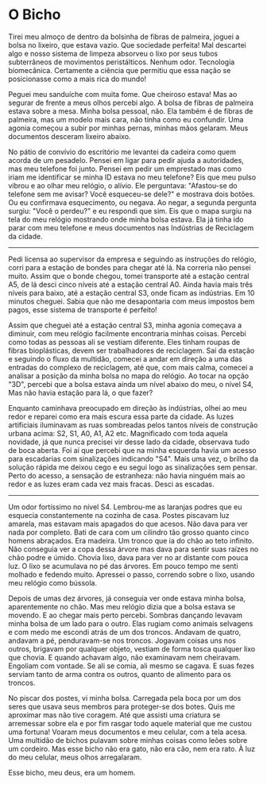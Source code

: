 O Bicho
===

Tirei meu almoço de dentro da bolsinha de fibras de palmeira, joguei a bolsa no lixeiro, que estava vazio. Que sociedade perfeita! Mal descartei algo e nosso sistema de limpeza absorveu o lixo por seus tubos subterrâneos de movimentos peristálticos. Nenhum odor. Tecnologia biomecânica. Certamente a ciência que permitiu que essa nação se posicionasse como a mais rica do mundo!

Peguei meu sanduíche com muita fome. Que cheiroso estava! Mas ao segurar de frente a meus olhos percebi algo. A bolsa de fibras de palmeira estava sobre a mesa. Minha bolsa pessoal, não. Ela também é de fibras de palmeira, mas um modelo mais cara, não tinha como eu confundir. Uma agonia começou a subir por minhas pernas, minhas mãos gelaram. Meus documentos desceram lixeiro abaixo.

No pátio de convívio do escritório me levantei da cadeira como quem acorda de um pesadelo. Pensei em ligar para pedir ajuda a autoridades, mas meu telefone foi junto. Pensei em pedir um emprestado mas como iriam me identificar se minha ID estava no meu telefone? Eis que meu pulso vibrou e ao olhar meu relógio, o alívio. Ele perguntava: "Afastou-se do telefone sem me avisar? Você esqueceu-se dele?" e mostrava dois botões. Ou eu confirmava esquecimento, ou negava. Ao negar, a segunda pergunta surgiu: "Você o perdeu?" e eu respondi que sim. Eis que o mapa surgiu na tela do meu relógio mostrando onde minha bolsa estava. Ela já tinha ido parar com meu telefone e meus documentos nas Indústrias de Reciclagem da cidade.

---

Pedi licensa ao supervisor da empresa e seguindo as instruções do relógio, corri para a estação de bondes para chegar até lá. Na correria não pensei muito. Assim que o bonde chegou, tomei transporte até a estação central A5, de lá desci cinco níveis até a estação central A0. Ainda havia mais três níveis para baixo, até a estação central S3, onde ficam as indústrias. Em 10 minutos cheguei. Sabia que não me desapontaria com meus impostos bem pagos, esse sistema de transporte é perfeito!

Assim que cheguei até a estação central S3, minha agonia começava a diminuir, com meu relógio facilmente encontraria minhas coisas. Percebi como todas as pessoas ali se vestiam diferente. Eles tinham roupas de fibras bioplásticas, devem ser trabalhadores de reciclagem. Saí da estação e seguindo o fluxo da multidão, comecei a andar em direção a uma das entradas do complexo de reciclagem, até que, com mais calma, comecei a analisar a posição da minha bolsa no mapa do relógio. Ao tocar na opção "3D", percebi que a bolsa estava ainda um nível abaixo do meu, o nível S4, Mas não havia estação para lá, o que fazer?

Enquanto caminhava preocupado em direção às indústrias, olhei ao meu redor e reparei como era mais escura essa parte da cidade. As luzes artificiais iluminavam as ruas sombreadas pelos tantos níveis de construção urbana acima: S2, S1, A0, A1, A2 etc. Magnificado com toda aquela novidade, já que nunca precisei vir desse lado da cidade, observava tudo de boca aberta. Foi aí que percebi que na minha esquerda havia um acesso para escadarias com sinalizações indicando "S4". Mais uma vez, o brilho da solução rápida me deixou cego e eu segui logo as sinalizações sem pensar. Perto do acesso, a sensação de estranheza: não havia ninguém mais ao redor e as luzes eram cada vez mais fracas. Desci as escadas.

---

Um odor fortíssimo no nível S4. Lembrou-me as laranjas podres que eu esquecia constantemente na cozinha de casa. Postes piscavam luz amarela, mas estavam mais apagados do que acesos. Não dava para ver nada por completo. Bati de cara com um cilindro tão grosso quanto cinco homens abraçados. Era madeira. Um tronco que ia do chão ao teto infinito. Não conseguia ver a copa dessa árvore mas dava para sentir suas raízes no chão podre e úmido. Chovia lixo, dava para ver no ar distante com pouca luz. O lixo se acumulava no pé das árvores. Em pouco tempo me senti molhado e fedendo muito. Apressei o passo, correndo sobre o lixo, usando meu relógio como bússola.

Depois de umas dez árvores, já conseguia ver onde estava minha bolsa, aparentemente no chão. Mas meu relógio dizia que a bolsa estava se movendo. E ao chegar mais perto percebi. Sombras dançando levavam minha bolsa de um lado para o outro. Elas rugiam como animais selvagens e com medo me escondi atrás de um dos troncos. Andavam de quatro, andavam a pé, penduravam-se nos troncos. Jogavam coisas uns nos outros, brigavam por qualquer objeto, vestiam de forma tosca qualquer lixo que chovia. E quando achavam algo, não examinavam nem cheiravam. Engoliam com vontade. Se ali se comia, ali mesmo se cagava. E suas fezes serviam tanto de arma contra os outros, quanto de alimento para os troncos.

No piscar dos postes, vi minha bolsa. Carregada pela boca por um dos seres que usava seus membros para proteger-se dos botes. Quis me aproximar mas não tive coragem. Até que assisti uma criatura se arremessar sobre ela e por fim rasgar todo aquele material que me custou uma fortuna! Voaram meus documentos e meu celular, com a tela acesa. Uma multidão de bichos pulavam sobre minhas coisas como leões sobre um cordeiro. Mas esse bicho não era gato, não era cão, nem era rato. À luz do meu celular, meus olhos arregalaram.

Esse bicho, meu deus, era um homem.